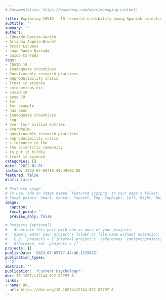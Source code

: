 ```yaml
---
# Documentation: https://wowchemy.com/docs/managing-content/

title: Exploring COVID ‑ 19 research credibility among Spanish scientists
subtitle: ''
summary: ''
authors:
- Eduardo Garcia-Garzón
- Ariadna Angulo—Brunet
- Oscar Lecuona
- Juan Ramón Barrada
- Guido Corradi
tags:
- COVID-19
- Inadequate incentives
- Questionable research practices
- Reproducibility crisis
- Trust in science
- coronavirus dis-
- covid-19
- ease 19
- for
- for example
- has been
- inadequate incentives
- ing
- over four million entries
- overwhelm-
- questionable research practices
- reproducibility crisis
- s response to the
- the scientific community
- to put it mildly
- trust in science
categories: []
date: '2022-01-01'
lastmod: 2023-07-05T19:44:49+02:00
featured: false
draft: false

# Featured image
# To use, add an image named `featured.jpg/png` to your page's folder.
# Focal points: Smart, Center, TopLeft, Top, TopRight, Left, Right, BottomLeft, Bottom, BottomRight.
image:
  caption: ''
  focal_point: ''
  preview_only: false

# Projects (optional).
#   Associate this post with one or more of your projects.
#   Simply enter your project's folder or file name without extension.
#   E.g. `projects = ["internal-project"]` references `content/project/deep-learning/index.md`.
#   Otherwise, set `projects = []`.
projects: []
publishDate: '2023-07-05T17:44:46.132553Z'
publication_types:
- '2'
abstract: ''
publication: '*Current Psychology*'
doi: 10.1007/s12144-022-02797-6
links:
- name: URL
  url: https://doi.org/10.1007/s12144-022-02797-6
---
```

